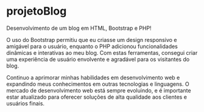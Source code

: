# projetoBlog

Desenvolvimento de um blog em HTML, Bootstrap e PHP!

O uso do Bootstrap permitiu que eu criasse um design responsivo e amigável para o usuário, enquanto o PHP adicionou funcionalidades dinâmicas e interativas ao meu blog. Com estas ferramentas, consegui criar uma experiência de usuário envolvente e agradável para os visitantes do blog.

Continuo a aprimorar minhas habilidades em desenvolvimento web e expandindo meus conhecimentos em outras tecnologias e linguagens. O mercado de desenvolvimento web está sempre evoluindo, e é importante estar atualizado para oferecer soluções de alta qualidade aos clientes e usuários finais.
